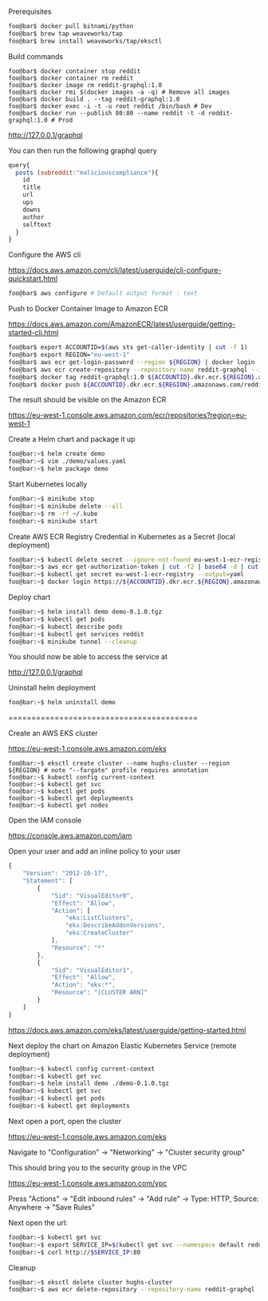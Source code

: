 Prerequisites

```bash
foo@bar$ docker pull bitnami/python
foo@bar$ brew tap weaveworks/tap
foo@bar$ brew install weaveworks/tap/eksctl
```

Build commands

```
foo@bar$ docker container stop reddit
foo@bar$ docker container rm reddit
foo@bar$ docker image rm reddit-graphql:1.0
foo@bar$ docker rmi $(docker images -a -q) # Remove all images
foo@bar$ docker build . --tag reddit-graphql:1.0
foo@bar$ docker exec -i -t -u root reddit /bin/bash # Dev
foo@bar$ docker run --publish 80:80 --name reddit -t -d reddit-graphql:1.0 # Prod
```

http://127.0.0.1/graphql

You can then run the following graphql query

```javascript
query{
  posts (subreddit:"maliciouscompliance"){
    id
    title
    url
    ups
    downs
    author
    selftext
  }
}
```

Configure the AWS cli

https://docs.aws.amazon.com/cli/latest/userguide/cli-configure-quickstart.html

```bash
foo@bar$ aws configure # Default output format : text
```

Push to Docker Container Image to Amazon ECR

https://docs.aws.amazon.com/AmazonECR/latest/userguide/getting-started-cli.html

```bash
foo@bar$ export ACCOUNTID=$(aws sts get-caller-identity | cut -f 1)
foo@bar$ export REGION="eu-west-1"
foo@bar$ aws ecr get-login-password --region ${REGION} | docker login --username AWS --password-stdin ${ACCOUNTID}.dkr.ecr.${REGION}.amazonaws.com
foo@bar$ aws ecr create-repository --repository-name reddit-graphql --image-scanning-configuration scanOnPush=true --region ${REGION}
foo@bar$ docker tag reddit-graphql:1.0 ${ACCOUNTID}.dkr.ecr.${REGION}.amazonaws.com/reddit-graphql:1.0
foo@bar$ docker push ${ACCOUNTID}.dkr.ecr.${REGION}.amazonaws.com/reddit-graphql:1.0
```

The result should be visible on the Amazon ECR

https://eu-west-1.console.aws.amazon.com/ecr/repositories?region=eu-west-1

Create a Helm chart and package it up

```bash
foo@bar:~$ helm create demo
foo@bar:~$ vim ./demo/values.yaml
foo@bar:~$ helm package demo
```

Start Kubernetes locally

```bash
foo@bar:~$ minikube stop
foo@bar:~$ minikube delete --all
foo@bar:~$ rm -rf ~/.kube
foo@bar:~$ minikube start
```

Create AWS ECR Registry Credential in Kubernetes as a Secret (local deployment)

```bash
foo@bar:~$ kubectl delete secret --ignore-not-found eu-west-1-ecr-registry
foo@bar:~$ aws ecr get-authorization-token | cut -f2 | base64 -d | cut -d: -f2 | xargs kubectl create secret docker-registry eu-west-1-ecr-registry --docker-server=https://${ACCOUNTID}.dkr.ecr.${REGION}.amazonaws.com --docker-username=AWS --docker-email="doesnt@matter.com" --docker-password 
foo@bar:~$ kubectl get secret eu-west-1-ecr-registry --output=yaml
foo@bar:~$ docker login https://${ACCOUNTID}.dkr.ecr.${REGION}.amazonaws.com/v2/reddit-graphql/
```

Deploy chart

```bash
foo@bar:~$ helm install demo demo-0.1.0.tgz
foo@bar:~$ kubectl get pods
foo@bar:~$ kubectl describe pods
foo@bar:~$ kubectl get services reddit
foo@bar:~$ minikube tunnel --cleanup
```

You should now be able to access the service at

http://127.0.0.1/graphql

Uninstall helm deployment

```bash
foo@bar:~$ helm uninstall demo
```

=========================================

Create an AWS EKS cluster

https://eu-west-1.console.aws.amazon.com/eks

```
foo@bar:~$ eksctl create cluster --name hughs-cluster --region ${REGION} # note "--fargate" profile requires annotation
foo@bar:~$ kubectl config current-context
foo@bar:~$ kubectl get svc
foo@bar:~$ kubectl get pods
foo@bar:~$ kubectl get deploymeents
foo@bar:~$ kubectl get nodes
```

Open the IAM console

https://console.aws.amazon.com/iam

Open your user and add an inline policy to your user

```javascript
{
    "Version": "2012-10-17",
    "Statement": [
        {
            "Sid": "VisualEditor0",
            "Effect": "Allow",
            "Action": [
                "eks:ListClusters",
                "eks:DescribeAddonVersions",
                "eks:CreateCluster"
            ],
            "Resource": "*"
        },
        {
            "Sid": "VisualEditor1",
            "Effect": "Allow",
            "Action": "eks:*",
            "Resource": "[CLUSTER ARN]"
        }
    ]
}
```

https://docs.aws.amazon.com/eks/latest/userguide/getting-started.html

Next deploy the chart on Amazon Elastic Kubernetes Service (remote deployment)

```bash
foo@bar:~$ kubectl config current-context
foo@bar:~$ kubectl get svc
foo@bar:~$ helm install demo ./demo-0.1.0.tgz
foo@bar:~$ kubectl get svc
foo@bar:~$ kubectl get pods
foo@bar:~$ kubectl get deployments
```

Next open a port, open the cluster 

https://eu-west-1.console.aws.amazon.com/eks

Navigate to "Configuration" -> "Networking" -> "Cluster security group"

This should bring you to the security group in the VPC

https://eu-west-1.console.aws.amazon.com/vpc

Press "Actions" -> "Edit inbound rules" -> "Add rule" -> Type: HTTP, Source: Anywhere -> "Save Rules"

Next open the url:

```bash
foo@bar:~$ kubectl get svc
foo@bar:~$ export SERVICE_IP=$(kubectl get svc --namespace default reddit --template "{{ range (index .status.loadBalancer.ingress 0) }}{{.}}{{ end }}")
foo@bar:~$ curl http://$SERVICE_IP:80
```

Cleanup

```bash
foo@bar:~$ eksctl delete cluster hughs-cluster
foo@bar:~$ aws ecr delete-repository --repository-name reddit-graphql --force
```
